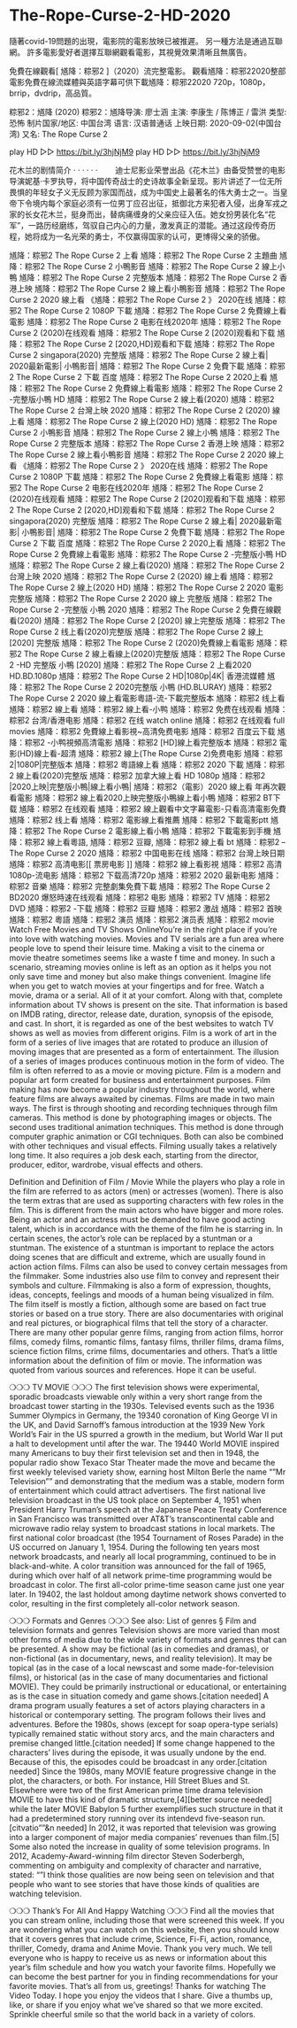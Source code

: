 # The-Rope-Curse-2-HD-2020
隨著covid-19問題的出現，電影院的電影放映已被推遲。 另一種方法是通過互聯網。 許多電影愛好者選擇互聯網觀看電影，其視覺效果清晰且無廣告。

免費在線觀看[ 馗降：粽邪2 ]（2020）流完整電影。 觀看馗降：粽邪22020整部電影免費在線流媒體與英語字幕可供下載馗降：粽邪22020 720p，1080p，brrip，dvdrip，高品質。


粽邪2：馗降 (2020)
粽邪2：馗降导演: 廖士涵
主演: 李康生 / 陈博正 / 雷洪
类型: 恐怖
制片国家/地区: 中国台湾
语言: 汉语普通话
上映日期: 2020-09-02(中国台湾)
又名: The Rope Curse 2

play HD ▷▷ https://bit.ly/3hjNjM9
play HD ▷▷ https://bit.ly/3hjNjM9

花木兰的剧情简介 · · · · · ·
　　迪士尼影业荣誉出品《花木兰》由备受赞誉的电影导演妮基·卡罗执导，将中国传奇战士的史诗故事全新呈现。影片讲述了一位无所畏惧的年轻女子义无反顾为家国而战，成为中国史上最著名的伟大勇士之一。当皇帝下令境内每个家庭必须有一位男丁应召出征，抵御北方来犯者入侵，出身军戎之家的长女花木兰，挺身而出，替病痛缠身的父亲应征入伍。她女扮男装化名“花军”，一路历经磨练，驾驭自己内心的力量，激发真正的潜能。通过这段传奇历程，她将成为一名光荣的勇士，不仅赢得国家的认可，更博得父亲的骄傲。



馗降：粽邪2 The Rope Curse 2 上看
馗降：粽邪2 The Rope Curse 2 主題曲
馗降：粽邪2 The Rope Curse 2 小鴨影音
馗降：粽邪2 The Rope Curse 2 線上小鴨
馗降：粽邪2 The Rope Curse 2 完整版本
馗降：粽邪2 The Rope Curse 2 香港上映
馗降：粽邪2 The Rope Curse 2 線上看小鴨影音
馗降：粽邪2 The Rope Curse 2 2020 線上看
《馗降：粽邪2 The Rope Curse 2 》 2020在线
馗降：粽邪2 The Rope Curse 2 1080P 下載
馗降：粽邪2 The Rope Curse 2 免費線上看電影
馗降：粽邪2 The Rope Curse 2 电影在线2020年
馗降：粽邪2 The Rope Curse 2 (2020)在线观看
馗降：粽邪2 The Rope Curse 2 [2020]观看和下载
馗降：粽邪2 The Rope Curse 2 [2020,HD]观看和下载
馗降：粽邪2 The Rope Curse 2 singapora(2020) 完整版
馗降：粽邪2 The Rope Curse 2 線上看| 2020最新電影| 小鴨影音|
馗降：粽邪2 The Rope Curse 2 免費下載
馗降：粽邪2 The Rope Curse 2 下載 百度
馗降：粽邪2 The Rope Curse 2 2020上看
馗降：粽邪2 The Rope Curse 2 免費線上看電影
馗降：粽邪2 The Rope Curse 2 -完整版小鴨 HD
馗降：粽邪2 The Rope Curse 2 線上看(2020)
馗降：粽邪2 The Rope Curse 2 台灣上映 2020
馗降：粽邪2 The Rope Curse 2 (2020) 線上看
馗降：粽邪2 The Rope Curse 2 線上(2020 HD)
馗降：粽邪2 The Rope Curse 2 小鴨影音
馗降：粽邪2 The Rope Curse 2 線上小鴨
馗降：粽邪2 The Rope Curse 2 完整版本
馗降：粽邪2 The Rope Curse 2 香港上映
馗降：粽邪2 The Rope Curse 2 線上看小鴨影音
馗降：粽邪2 The Rope Curse 2 2020 線上看
《馗降：粽邪2 The Rope Curse 2 》 2020在线
馗降：粽邪2 The Rope Curse 2 1080P 下載
馗降：粽邪2 The Rope Curse 2 免費線上看電影
馗降：粽邪2 The Rope Curse 2 电影在线2020年
馗降：粽邪2 The Rope Curse 2 (2020)在线观看
馗降：粽邪2 The Rope Curse 2 [2020]观看和下载
馗降：粽邪2 The Rope Curse 2 [2020,HD]观看和下载
馗降：粽邪2 The Rope Curse 2 singapora(2020) 完整版
馗降：粽邪2 The Rope Curse 2 線上看| 2020最新電影| 小鴨影音|
馗降：粽邪2 The Rope Curse 2 免費下載
馗降：粽邪2 The Rope Curse 2 下載 百度
馗降：粽邪2 The Rope Curse 2 2020上看
馗降：粽邪2 The Rope Curse 2 免費線上看電影
馗降：粽邪2 The Rope Curse 2 -完整版小鴨 HD
馗降：粽邪2 The Rope Curse 2 線上看(2020)
馗降：粽邪2 The Rope Curse 2 台灣上映 2020
馗降：粽邪2 The Rope Curse 2 (2020) 線上看
馗降：粽邪2 The Rope Curse 2 線上(2020 HD)
馗降：粽邪2 The Rope Curse 2 2020 電影完整版
馗降：粽邪2 The Rope Curse 2 2020 線上 完整版
馗降：粽邪2 The Rope Curse 2 -完整版 小鴨 2020
馗降：粽邪2 The Rope Curse 2 免費在線觀看(2020)
馗降：粽邪2 The Rope Curse 2 [2020] 線上完整版
馗降：粽邪2 The Rope Curse 2 线上看(2020)完整版
馗降：粽邪2 The Rope Curse 2 線上 [2020] 完整版
馗降：粽邪2 The Rope Curse 2 (2020)免費線上看電影
馗降：粽邪2 The Rope Curse 2 線上看線上(2020)完整版
馗降：粽邪2 The Rope Curse 2 -HD 完整版 小鴨 [2020]
馗降：粽邪2 The Rope Curse 2 上看2020 HD.BD.1080p
馗降：粽邪2 The Rope Curse 2 HD|1080p|4K| 香港流媒體
馗降：粽邪2 The Rope Curse 2 2020完整版 小鴨 (HD.BLURAY)
馗降：粽邪2 The Rope Curse 2 2020 線上看電影粵語-流-下載完整版本
馗降：粽邪2 线上看
馗降：粽邪2 線上看
馗降：粽邪2 線上看-小鸭
馗降：粽邪2 免费在线观看
馗降：粽邪2 台湾/香港电影
馗降：粽邪2 在线 watch online
馗降：粽邪2 在线观看 full movies
馗降：粽邪2 免費線上看影視~高清免费电影
馗降：粽邪2 百度云下载
馗降：粽邪2 -小鸭視頻高清電影
馗降：粽邪2 [HD]線上看完整版本
馗降：粽邪2 電影(HD)線上看-超清
馗降：粽邪2 線上(The Rope Curse 2)免费电影
馗降：粽邪2|1080P|完整版本
馗降：粽邪2 粵語線上看
馗降：粽邪2 2020 下載
馗降：粽邪2 線上看(2020)完整版
馗降：粽邪2 加拿大線上看 HD 1080p
馗降：粽邪2 |2020上映|完整版小鴨|線上看小鴨|
馗降：粽邪2（電影）2020 線上看 年再次觀看電影
馗降：粽邪2 線上看2020上映完整版小鴨線上看小鴨
馗降：粽邪2 BT下载
馗降：粽邪2 在线观看
馗降：粽邪2 線上觀看中文字幕電影-只看高清電影免費
馗降：粽邪2 线上看
馗降：粽邪2 電影線上看推薦
馗降：粽邪2 下載電影ptt
馗降：粽邪2 The Rope Curse 2 電影線上看小鴨
馗降：粽邪2 下載電影到手機
馗降：粽邪2 線上看粵語,
馗降：粽邪2 豆瓣,
馗降：粽邪2 線上看 bt
馗降：粽邪2 – The Rope Curse 2 2020
馗降：粽邪2 中国电影在线
馗降：粽邪2 台灣上映日期
馗降：粽邪2 高清电影[[ 票房电影 ]]
馗降：粽邪2 線上看影視
馗降：粽邪2 高清1080p-流电影
馗降：粽邪2 下载高清720p
馗降：粽邪2 2020 最新电影
馗降：粽邪2 音樂
馗降：粽邪2 完整劇集免費下載
馗降：粽邪2 The Rope Curse 2 BD2020
爆怒時速在线观看
馗降：粽邪2 电影
馗降：粽邪2 TV
馗降：粽邪2 DVD
馗降：粽邪2 -下载
馗降：粽邪2 豆瓣
馗降：粽邪2 激战
馗降：粽邪2 首映
馗降：粽邪2 粵語
馗降：粽邪2 演员
馗降：粽邪2 演员表
馗降：粽邪2 movie
Watch Free Movies and TV Shows OnlineYou’re in the right place if you’re into love with watching movies.
Movies and TV serials are a fun area where people love to spend their leisure time. Making a visit to the cinema or movie theatre sometimes seems like a waste f time and money.
In such a scenario, streaming movies online is left as an option as it helps you not only save time and money but also make things convenient. Imagine life when you get to watch movies at your fingertips and for free.
Watch a movie, drama or a serial. All of it at your comfort.
Along with that, complete information about TV shows is present on the site. That information is based on IMDB rating, director, release date, duration, synopsis of the episode, and cast.
In short, it is regarded as one of the best websites to watch TV shows as well as movies from different origins.
Film is a work of art in the form of a series of live images that are rotated to produce an illusion of moving images that are presented as a form of entertainment. The illusion of a series of images produces continuous motion in the form of video. The film is often referred to as a movie or moving picture. Film is a modern and popular art form created for business and entertainment purposes. Film making has now become a popular industry throughout the world, where feature films are always awaited by cinemas.
Films are made in two main ways. The first is through shooting and recording techniques through film cameras. This method is done by photographing images or objects. The second uses traditional animation techniques. This method is done through computer graphic animation or CGI techniques. Both can also be combined with other techniques and visual effects. Filming usually takes a relatively long time. It also requires a job desk each, starting from the director, producer, editor, wardrobe, visual effects and others.

Definition and Definition of Film / Movie
While the players who play a role in the film are referred to as actors (men) or actresses (women). There is also the term extras that are used as supporting characters with few roles in the film. This is different from the main actors who have bigger and more roles. Being an actor and an actress must be demanded to have good acting talent, which is in accordance with the theme of the film he is starring in. In certain scenes, the actor’s role can be replaced by a stuntman or a stuntman. The existence of a stuntman is important to replace the actors doing scenes that are difficult and extreme, which are usually found in action action films.
Films can also be used to convey certain messages from the filmmaker. Some industries also use film to convey and represent their symbols and culture. Filmmaking is also a form of expression, thoughts, ideas, concepts, feelings and moods of a human being visualized in film. The film itself is mostly a fiction, although some are based on fact true stories or based on a true story.
There are also documentaries with original and real pictures, or biographical films that tell the story of a character. There are many other popular genre films, ranging from action films, horror films, comedy films, romantic films, fantasy films, thriller films, drama films, science fiction films, crime films, documentaries and others.
That’s a little information about the definition of film or movie. The information was quoted from various sources and references. Hope it can be useful.

❍❍❍ TV MOVIE ❍❍❍
The first television shows were experimental, sporadic broadcasts viewable only within a very short range from the broadcast tower starting in the 1930s. Televised events such as the 1936 Summer Olympics in Germany, the 19340 coronation of King George VI in the UK, and David Sarnoff’s famous introduction at the 1939 New York World’s Fair in the US spurred a growth in the medium, but World War II put a halt to development until after the war. The 19440 World MOVIE inspired many Americans to buy their first television set and then in 1948, the popular radio show Texaco Star Theater made the move and became the first weekly televised variety show, earning host Milton Berle the name “”Mr Television”” and demonstrating that the medium was a stable, modern form of entertainment which could attract advertisers. The first national live television broadcast in the US took place on September 4, 1951 when President Harry Truman’s speech at the Japanese Peace Treaty Conference in San Francisco was transmitted over AT&T’s transcontinental cable and microwave radio relay system to broadcast stations in local markets.
The first national color broadcast (the 1954 Tournament of Roses Parade) in the US occurred on January 1, 1954. During the following ten years most network broadcasts, and nearly all local programming, continued to be in black-and-white. A color transition was announced for the fall of 1965, during which over half of all network prime-time programming would be broadcast in color. The first all-color prime-time season came just one year later. In 19402, the last holdout among daytime network shows converted to color, resulting in the first completely all-color network season.

❍❍❍ Formats and Genres ❍❍❍
See also: List of genres § Film and television formats and genres
Television shows are more varied than most other forms of media due to the wide variety of formats and genres that can be presented. A show may be fictional (as in comedies and dramas), or non-fictional (as in documentary, news, and reality television). It may be topical (as in the case of a local newscast and some made-for-television films), or historical (as in the case of many documentaries and fictional MOVIE). They could be primarily instructional or educational, or entertaining as is the case in situation comedy and game shows.[citation needed]
A drama program usually features a set of actors playing characters in a historical or contemporary setting. The program follows their lives and adventures. Before the 1980s, shows (except for soap opera-type serials) typically remained static without story arcs, and the main characters and premise changed little.[citation needed] If some change happened to the characters’ lives during the episode, it was usually undone by the end. Because of this, the episodes could be broadcast in any order.[citation needed] Since the 1980s, many MOVIE feature progressive change in the plot, the characters, or both. For instance, Hill Street Blues and St. Elsewhere were two of the first American prime time drama television MOVIE to have this kind of dramatic structure,[4][better source needed] while the later MOVIE Babylon 5 further exemplifies such structure in that it had a predetermined story running over its intendevd five-season run.[citvatio””&n needed]
In 2012, it was reported that television was growing into a larger component of major media companies’ revenues than film.[5] Some also noted the increase in quality of some television programs. In 2012, Academy-Award-winning film director Steven Soderbergh, commenting on ambiguity and complexity of character and narrative, stated: “”I think those qualities are now being seen on television and that people who want to see stories that have those kinds of qualities are watching television.

❍❍❍ Thank’s For All And Happy Watching ❍❍❍
Find all the movies that you can stream online, including those that were screened this week. If you are wondering what you can watch on this website, then you should know that it covers genres that include crime, Science, Fi-Fi, action, romance, thriller, Comedy, drama and Anime Movie.
Thank you very much. We tell everyone who is happy to receive us as news or information about this year’s film schedule and how you watch your favorite films. Hopefully we can become the best partner for you in finding recommendations for your favorite movies. That’s all from us, greetings!
Thanks for watching The Video Today.
I hope you enjoy the videos that I share. Give a thumbs up, like, or share if you enjoy what we’ve shared so that we more excited.
Sprinkle cheerful smile so that the world back in a variety of colors.

